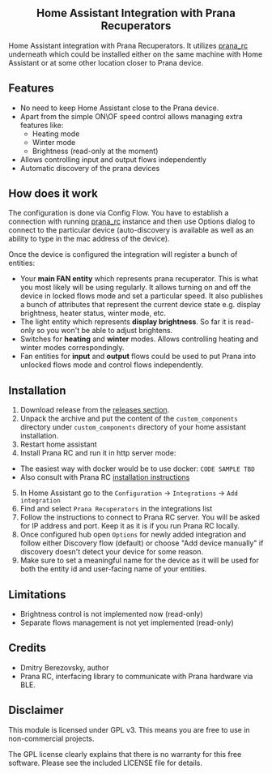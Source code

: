 <h2 align="center">Home Assistant Integration with Prana Recuperators</h2>

Home Assistant integration with Prana Recuperators. It utilizes [prana_rc](https://github.com/corvis/prana_rc) underneath which could be installed either on the same machine with Home Assistant or at some other location closer to Prana device. 

## Features

- No need to keep Home Assistant close to the Prana device. 
- Apart from the simple ON\OF speed control allows managing extra features like:
  - Heating mode
  - Winter mode
  - Brightness (read-only at the moment)
- Allows controlling input and output flows independently
- Automatic discovery of the prana devices

## How does it work

The configuration is done via Config Flow. You have to establish a connection with running [prana_rc](https://github.com/corvis/prana_rc) instance and then use Options dialog to connect to the particular device (auto-discovery is available as well as an ability to type in the mac address of the device).

Once the device is configured the integration will register a bunch of entities:

- Your __main FAN entity__ which represents prana recuperator. This is what you most likely will be using regularly. It allows turning on and off the device in locked flows mode and set a particular speed. It also publishes a bunch of attributes that represent the current device state e.g. display brightness, heater status, winter mode, etc.
- The light entity which represents __display brightness__. So far it is read-only so you won't be able to adjust brightens.
- Switches for __heating__ and __winter__ modes. Allows controlling heating and winter modes correspondingly.
- Fan entities for __input__ and __output__ flows could be used to put Prana into unlocked flows mode and control flows independently.

## Installation

1. Download release from the [releases section](https://github.com/corvis/homeassistant_prana/releases).
2. Unpack the archive and put the content of the `custom_components` directory under `custom_components` directory of your home assistant installation. 
3. Restart home assistant
4. Install Prana RC and run it in http server mode:
  - The easiest way with docker would be to use docker: ` CODE SAMPLE TBD `
  - Also consult with Prana RC [installation instructions](https://github.com/corvis/prana_rc#installation--usage)
5. In Home Assistant go to the `Configuration` -> `Integrations` -> `Add integration`
6. Find and select `Prana Recuperators` in the integrations list
7. Follow the instructions to connect to Prana RC server. You will be asked for IP address and port. Keep it as it is if you run Prana RC locally.
8. Once configured hub open `Options` for newly added integration and follow either Discovery flow (default) or choose "Add device manually" if discovery doesn't detect your device for some reason. 
9. Make sure to set a meaningful name for the device as it will be used for both the entity id and user-facing name of your entities.

## Limitations

- Brightness control is not implemented now (read-only)
- Separate flows management is not yet implemented (read-only)

## Credits
* Dmitry Berezovsky, author
* Prana RC, interfacing library to communicate with Prana hardware via BLE.

## Disclaimer
This module is licensed under GPL v3. This means you are free to use in non-commercial projects.

The GPL license clearly explains that there is no warranty for this free software. Please see the included LICENSE file for details.
